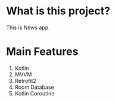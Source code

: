 # What is this project?
This is News app.

# Main Features
1. Kotlin
1. MVVM
1. Retrofit2
1. Room Database
1. Kotlin Coroutine

